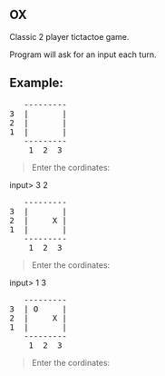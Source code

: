 ## OX
Classic 2 player tictactoe game.  

Program will ask for an input each turn.  

## Example:
<pre>
   ---------  
3  |       |  
2  |       |  
1  |       |  
   ---------  
    1  2  3  
</pre>
>Enter the cordinates:   
 
input> 3 2  
<pre>
   ---------  
3  |       |  
2  |     X |  
1  |       |  
   ---------  
    1  2  3  
</pre>
>Enter the cordinates:  

input> 1 3  
<pre>
   ---------  
3  | O     |  
2  |     X |  
1  |       |  
   ---------  
    1  2  3   
</pre>
>Enter the cordinates: 
